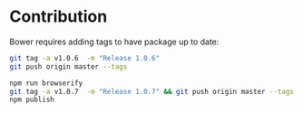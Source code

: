 # Contribution

Bower requires adding tags to have package up to date:

```bash
git tag -a v1.0.6  -m "Release 1.0.6"
git push origin master --tags

npm run browserify
git tag -a v1.0.7  -m "Release 1.0.7" && git push origin master --tags 
npm publish
```
